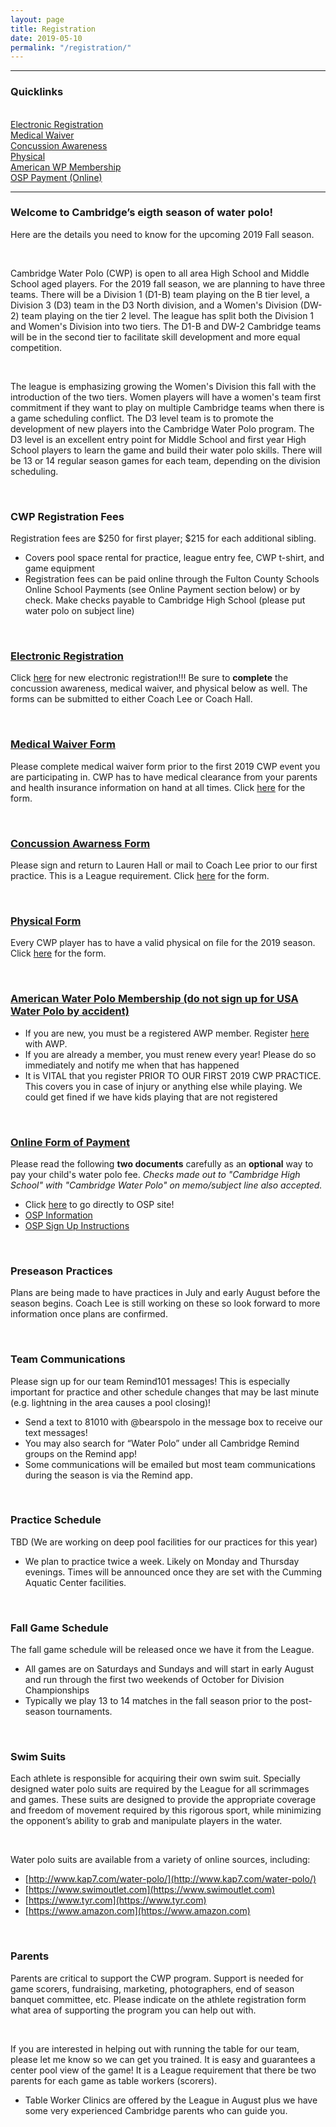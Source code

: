 ```yaml
---
layout: page
title: Registration
date: 2019-05-10
permalink: "/registration/"
---
```


---
### Quicklinks
<br>

<div class="row">
<div class="col-md-3 mb-2">
<a href="https://docs.google.com/forms/d/e/1FAIpQLSfhBDG6nbVnv1rdY3v6xntCK4BaNI1_DwGeayKvzpYfLaiFTQ/viewform" class="btn btn-light active w-100" role="button" aria-pressed="true">Electronic Registration</a>
</div>

<div class="col-md-3 mb-2">
<a href="/assets/docs/Medical-Waiver.pdf" class="btn btn-light active w-100 p-10" role="button" aria-pressed="true">Medical Waiver</a>
</div>

<div class="col-md-3 mb-2">
<a href="/assets/docs/Concussion-Awareness.pdf" class="btn btn-light active w-100 p-10" role="button" aria-pressed="true">Concussion Awareness</a>
</div>

<div class="col-md-3 mb-2">
<a href="/assets/docs/CWP-Physical-Form.pdf" class="btn btn-light active w-100" role="button" aria-pressed="true">Physical</a>
</div>
</div>

<div class="row">
<div class="col-md-3 mb-2">
<a href="http://www.americanwaterpolo.org/join-now" class="btn btn-light active w-100" role="button" aria-pressed="true">American WP Membership</a>
</div>

<div class="col-md-3">
<a href="http://osp.osmsinc.com/fultonga" class="btn btn-dark active w-100" role="button" aria-pressed="true">OSP Payment (Online)</a>
</div>
</div>

<hr>

### Welcome to Cambridge’s eigth season of water polo! 
Here are the details you need to know for the upcoming 2019 Fall season.

<br>

Cambridge Water Polo (CWP) is open to all area High School and Middle School aged players.  For the 2019 fall season, we are planning to have three teams.  There will be a Division 1 (D1-B) team playing on the B tier level, a Division 3 (D3) team in the D3 North division, and a Women's Division (DW-2) team playing on the tier 2 level.  The league has split both the Division 1 and Women's Division into two tiers.  The D1-B and DW-2 Cambridge teams will be in the second tier to facilitate skill development and more equal competition.  

<br>

The league is emphasizing growing the Women's Division this fall with the introduction of the two tiers.  Women players will have a women's team first commitment if they want to play on multiple Cambridge teams when there is a game scheduling conflict.  The D3 level team is to promote the development of new players into the Cambridge Water Polo program.  The D3 level is an excellent entry point for Middle School and first year High School players to learn the game and build their water polo skills.  There will be 13 or 14 regular season games for each team, depending on the division scheduling.

<br>

### CWP Registration Fees
Registration fees are $250 for first player; $215 for each additional sibling.
- Covers pool space rental for practice, league entry fee, CWP t-shirt, and game equipment
- Registration fees can be paid online through the Fulton County Schools Online School Payments (see Online Payment section below) or by check.  Make checks payable to Cambridge High School (please put water polo on subject line)

<br>

### [Electronic Registration](https://docs.google.com/forms/d/e/1FAIpQLSfhBDG6nbVnv1rdY3v6xntCK4BaNI1_DwGeayKvzpYfLaiFTQ/viewform)
Click [here](https://docs.google.com/forms/d/e/1FAIpQLSfhBDG6nbVnv1rdY3v6xntCK4BaNI1_DwGeayKvzpYfLaiFTQ/viewform) for new electronic registration!!! Be sure to **complete** the concussion awareness, medical waiver, and physical below as well. The forms can be submitted to either Coach Lee or Coach Hall.

<br>

### [Medical Waiver Form](/assets/docs/Medical-Waiver.pdf)
Please complete medical waiver form prior to the first 2019 CWP event you are participating in. CWP has to have medical clearance from your parents and health insurance information on hand at all times. Click [here](/assets/docs/Medical-Waiver.pdf) for the form.

<br>

### [Concussion Awarness Form](/assets/docs/Concussion-Awareness.pdf)
Please sign and return to Lauren Hall or mail to Coach Lee prior to our first practice.  This is a League requirement.  Click [here](/assets/docs/Concussion-Awareness.pdf) for the form.

<br>

### [Physical Form](/assets/docs/CWP-Physical-Form.pdf)
Every CWP player has to have a valid physical on file for the 2019 season. Click [here](/assets/docs/CWP-Physical-Form.pdf) for the form.

<br>

### [American Water Polo Membership (do not sign up for USA Water Polo by accident)](http://www.americanwaterpolo.org/join-now)
- If you are new, you must be a registered AWP member.  Register [here](http://www.americanwaterpolo.org/join-now) with AWP.
- If you are already a member, you must renew every year! Please do so immediately and notify me when that has happened 
- It is VITAL that you register PRIOR TO OUR FIRST 2019 CWP PRACTICE. This covers you in case of injury or anything else while playing. We could get fined if we have kids playing that are not registered

<br>

### [Online Form of Payment](http://osp.osmsinc.com/fultonga)
Please read the following **two documents** carefully as an **optional** way to pay your child's water polo fee. *Checks made out to "Cambridge High School" with "Cambridge Water Polo" on memo/subject line also accepted.*
- Click [here](http://osp.osmsinc.com/fultonga) to go directly to OSP site!
- [OSP Information](/assets/docs/OSP-Parent-Notification-Fulton.pdf)
- [OSP Sign Up Instructions](/assets/docs/OSP-Parent-Purchase-Fulton.pdf)

<br>

### Preseason Practices
Plans are being made to have practices in July and early August before the season begins.  Coach Lee is still working on these so look forward to more information once plans are confirmed.  

<br>

### Team Communications
Please sign up for our team Remind101 messages! This is especially important for practice and other schedule changes that may be last minute (e.g. lightning in the area causes a pool closing)!
- Send a text to 81010 with @bearspolo in the message box to receive our text messages!
- You may also search for “Water Polo” under all Cambridge Remind groups on the Remind app!
- Some communications will be emailed but most team communications during the season is via the Remind app.

<br>

### Practice Schedule
TBD (We are working on deep pool facilities for our practices for this year)
- We plan to practice twice a week.  Likely on Monday and Thursday evenings.  Times will be announced once they are set with the Cumming Aquatic Center facilities.

<br>

### Fall Game Schedule
The fall game schedule will be released once we have it from the League.
- All games are on Saturdays and Sundays and will start in early August and run through the first two weekends of October for Division Championships
- Typically we play 13 to 14 matches in the fall season prior to the post-season tournaments.

<br>

### Swim Suits
Each athlete is responsible for acquiring their own swim suit.  Specially designed water polo suits are required by the League for all scrimmages and games. These suits are designed to provide the appropriate coverage and freedom of movement required by this rigorous sport, while minimizing the opponent’s ability to grab and manipulate players in the water.

<br>

Water polo suits are available from a variety of online sources, including:
- [http://www.kap7.com/water-polo/](http://www.kap7.com/water-polo/)
- [https://www.swimoutlet.com](https://www.swimoutlet.com)
- [https://www.tyr.com](https://www.tyr.com)
- [https://www.amazon.com](https://www.amazon.com)

<br>

### Parents
Parents are critical to support the CWP program.  Support is needed for game scorers, fundraising, marketing, photographers, end of season banquet committee, etc.  Please indicate on the athlete registration form what area of supporting the program you can help out with.

<br>

If you are interested in helping out with running the table for our team, please let me know so we can get you trained.  It is easy and guarantees a center pool view of the game!  It is a League requirement that there be two parents for each game as table workers (scorers).  
- Table Worker Clinics are offered by the League in August plus we have some very experienced Cambridge parents who can guide you.
